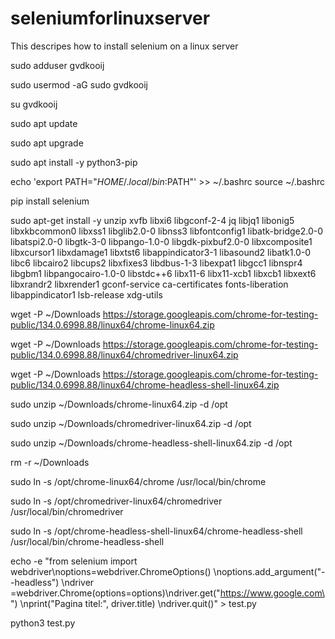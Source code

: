 # seleniumforlinuxserver
This descripes how to install selenium on a linux server

sudo adduser gvdkooij

sudo usermod -aG sudo gvdkooij

su gvdkooij

sudo apt update

sudo apt upgrade

sudo apt install -y python3-pip

echo 'export PATH="$HOME/.local/bin:$PATH"' >> ~/.bashrc
source ~/.bashrc

pip install selenium

sudo apt-get install -y unzip xvfb libxi6 libgconf-2-4 jq libjq1 libonig5 libxkbcommon0 libxss1 libglib2.0-0 libnss3   libfontconfig1 libatk-bridge2.0-0 libatspi2.0-0 libgtk-3-0 libpango-1.0-0 libgdk-pixbuf2.0-0 libxcomposite1   libxcursor1 libxdamage1 libxtst6 libappindicator3-1 libasound2 libatk1.0-0 libc6 libcairo2 libcups2 libxfixes3   libdbus-1-3 libexpat1 libgcc1 libnspr4 libgbm1 libpangocairo-1.0-0 libstdc++6 libx11-6 libx11-xcb1 libxcb1 libxext6   libxrandr2 libxrender1 gconf-service ca-certificates fonts-liberation libappindicator1 lsb-release xdg-utils

wget -P ~/Downloads https://storage.googleapis.com/chrome-for-testing-public/134.0.6998.88/linux64/chrome-linux64.zip

wget -P ~/Downloads https://storage.googleapis.com/chrome-for-testing-public/134.0.6998.88/linux64/chromedriver-linux64.zip

wget -P ~/Downloads https://storage.googleapis.com/chrome-for-testing-public/134.0.6998.88/linux64/chrome-headless-shell-linux64.zip

sudo unzip ~/Downloads/chrome-linux64.zip -d /opt

sudo unzip ~/Downloads/chromedriver-linux64.zip -d /opt

sudo unzip ~/Downloads/chrome-headless-shell-linux64.zip -d /opt

rm  -r ~/Downloads

sudo ln -s /opt/chrome-linux64/chrome /usr/local/bin/chrome

sudo ln -s /opt/chromedriver-linux64/chromedriver /usr/local/bin/chromedriver

sudo ln -s /opt/chrome-headless-shell-linux64/chrome-headless-shell /usr/local/bin/chrome-headless-shell


echo -e "from selenium import webdriver\noptions=webdriver.ChromeOptions() \noptions.add_argument(\"--headless\")  \ndriver =webdriver.Chrome(options=options)\ndriver.get(\"https://www.google.com\") \nprint(\"Pagina titel:\", driver.title) \ndriver.quit()" > test.py

python3 test.py








